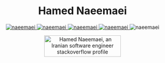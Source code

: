 <h1 align="center">Hamed Naeemaei</h1>  

<p align="center">
<a href="https://linkedin.com/in/naeemaei"><img src="https://img.shields.io/badge/LinkedIn-%230077B5.svg?logo=linkedin&logoColor=white" alt="naeemaei" /> </a>
<a href="https://stackoverflow.com/users/1998051"><img src="https://img.shields.io/badge/-Stackoverflow-FE7A16?logo=stack-overflow&logoColor=white" alt="naeemaei" /> </a>
<a href="https://twitter.com/naeemaei"><img src="https://img.shields.io/badge/Twitter-%231DA1F2.svg?logo=Twitter&logoColor=white" alt="naeemaei" /> </a>
<a href="https://instagram.com/naeemaei"><img src="https://img.shields.io/badge/Instagram-%23E4405F.svg?logo=Instagram&logoColor=white" alt="naeemaei" /> </a>
<img src="https://komarev.com/ghpvc/?username=naeemaei&label=Profile%20views&color=0e75b6&style=flat" alt="naeemaei" /> 

</p>

<p align="center">
<a href="https://stackoverflow.com/users/1998051"><img src="https://stackoverflow.com/users/flair/1998051.png" width="208" height="58" alt="Hamed Naeemaei, an Iranian software engineer stackoverflow profile" title="Hamed Naeemaei, an Iranian software engineer stackoverflow profile"/></a>
</p>
